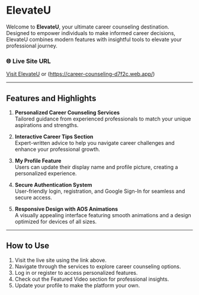 # **ElevateU**

Welcome to **ElevateU**, your ultimate career counseling destination. Designed to empower individuals to make informed career decisions, ElevateU combines modern features with insightful tools to elevate your professional journey.

### 🌐 **Live Site URL**  
[Visit ElevateU](aryans-counseling-services.surge.sh) or (https://career-counseling-d7f2c.web.app/)

---

## **Features and Highlights**
1. **Personalized Career Counseling Services**  
   Tailored guidance from experienced professionals to match your unique aspirations and strengths.

2. **Interactive Career Tips Section**  
   Expert-written advice to help you navigate career challenges and enhance your professional growth.

3. **My Profile Feature**  
   Users can update their display name and profile picture, creating a personalized experience.

4. **Secure Authentication System**  
   User-friendly login, registration, and Google Sign-In for seamless and secure access.

5. **Responsive Design with AOS Animations**  
   A visually appealing interface featuring smooth animations and a design optimized for devices of all sizes.

---

## **How to Use**
1. Visit the live site using the link above.  
2. Navigate through the services to explore career counseling options.  
3. Log in or register to access personalized features.  
4. Check out the Featured Video section for professional insights.  
5. Update your profile to make the platform your own.
